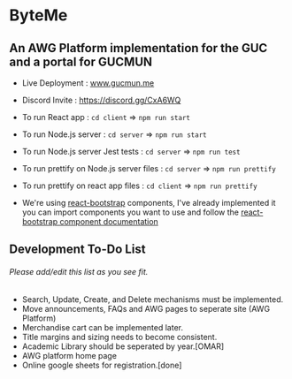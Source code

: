 # ByteMe

## An AWG Platform implementation for the GUC and a portal for GUCMUN

- Live Deployment : www.gucmun.me
- Discord Invite : https://discord.gg/CxA6WQ
- To run React app : `cd client` => `npm run start`
- To run Node.js server : `cd server` => `npm run start`
- To run Node.js server Jest tests : `cd server` => `npm run test`
- To run prettify on Node.js server files : `cd server` => `npm run prettify`
- To run prettify on react app files : `cd client` => `npm run prettify`


- We're using [react-bootstrap](https://react-bootstrap.github.io/)
components, I've already implemented it you can import components you want to use and follow the [react-bootstrap component documentation](https://react-bootstrap.github.io/components/alerts/)

## Development To-Do List

###### Please add/edit this list as you see fit.

- Search, Update, Create, and Delete mechanisms must be implemented.
- Move announcements, FAQs and AWG pages to seperate site (AWG Platform)
- Merchandise cart can be implemented later.
- Title margins and sizing needs to become consistent.
- Academic Library should be seperated by year.[OMAR]
- AWG platform home page
- Online google sheets for registration.[done]

